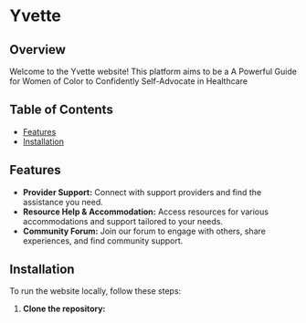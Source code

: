 # Yvette

## Overview

Welcome to the Yvette website! This platform aims to be a A Powerful Guide for Women of Color to
Confidently Self-Advocate in Healthcare

## Table of Contents

- [Features](#features)
- [Installation](#installation)

## Features

- **Provider Support:** Connect with support providers and find the assistance you need.
- **Resource Help & Accommodation:** Access resources for various accommodations and support tailored to your needs.
- **Community Forum:** Join our forum to engage with others, share experiences, and find community support.

## Installation

To run the website locally, follow these steps:

1. **Clone the repository:**

